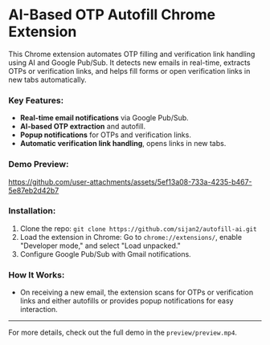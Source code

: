 # AI-Based OTP Autofill Chrome Extension

This Chrome extension automates OTP filling and verification link handling using AI and Google Pub/Sub. It detects new emails in real-time, extracts OTPs or verification links, and helps fill forms or open verification links in new tabs automatically.

### Key Features:

- **Real-time email notifications** via Google Pub/Sub.
- **AI-based OTP extraction** and autofill.
- **Popup notifications** for OTPs and verification links.
- **Automatic verification link handling**, opens links in new tabs.




### Demo Preview:
https://github.com/user-attachments/assets/5ef13a08-733a-4235-b467-5e87eb2d42b7



### Installation:

1. Clone the repo: `git clone https://github.com/sijan2/autofill-ai.git`
2. Load the extension in Chrome: Go to `chrome://extensions/`, enable "Developer mode," and select "Load unpacked."
3. Configure Google Pub/Sub with Gmail notifications.

### How It Works:

- On receiving a new email, the extension scans for OTPs or verification links and either autofills or provides popup notifications for easy interaction.

---

For more details, check out the full demo in the `preview/preview.mp4`.
